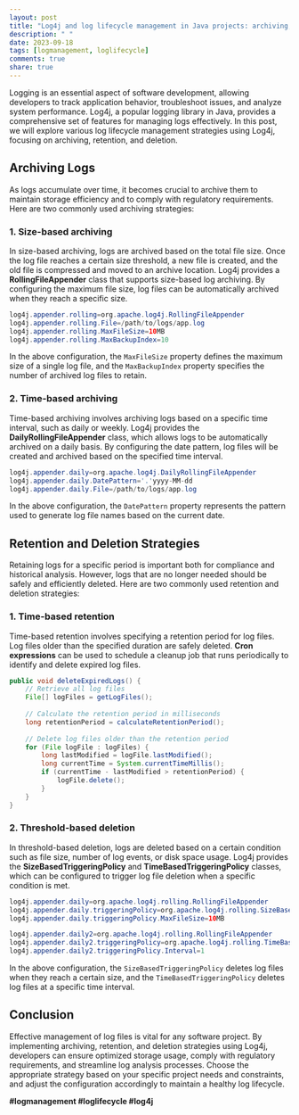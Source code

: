 ```yaml
---
layout: post
title: "Log4j and log lifecycle management in Java projects: archiving, retention, and deletion strategies"
description: " "
date: 2023-09-18
tags: [logmanagement, loglifecycle]
comments: true
share: true
---
```


Logging is an essential aspect of software development, allowing developers to track application behavior, troubleshoot issues, and analyze system performance. Log4j, a popular logging library in Java, provides a comprehensive set of features for managing logs effectively. In this post, we will explore various log lifecycle management strategies using Log4j, focusing on archiving, retention, and deletion.

## Archiving Logs ##

As logs accumulate over time, it becomes crucial to archive them to maintain storage efficiency and to comply with regulatory requirements. Here are two commonly used archiving strategies:

### 1. Size-based archiving ###

In size-based archiving, logs are archived based on the total file size. Once the log file reaches a certain size threshold, a new file is created, and the old file is compressed and moved to an archive location. Log4j provides a **RollingFileAppender** class that supports size-based log archiving. By configuring the maximum file size, log files can be automatically archived when they reach a specific size.

```java
log4j.appender.rolling=org.apache.log4j.RollingFileAppender
log4j.appender.rolling.File=/path/to/logs/app.log
log4j.appender.rolling.MaxFileSize=10MB
log4j.appender.rolling.MaxBackupIndex=10
```

In the above configuration, the `MaxFileSize` property defines the maximum size of a single log file, and the `MaxBackupIndex` property specifies the number of archived log files to retain.

### 2. Time-based archiving ###

Time-based archiving involves archiving logs based on a specific time interval, such as daily or weekly. Log4j provides the **DailyRollingFileAppender** class, which allows logs to be automatically archived on a daily basis. By configuring the date pattern, log files will be created and archived based on the specified time interval.

```java
log4j.appender.daily=org.apache.log4j.DailyRollingFileAppender
log4j.appender.daily.DatePattern='.'yyyy-MM-dd
log4j.appender.daily.File=/path/to/logs/app.log
```

In the above configuration, the `DatePattern` property represents the pattern used to generate log file names based on the current date.

## Retention and Deletion Strategies ##

Retaining logs for a specific period is important both for compliance and historical analysis. However, logs that are no longer needed should be safely and efficiently deleted. Here are two commonly used retention and deletion strategies:

### 1. Time-based retention ###

Time-based retention involves specifying a retention period for log files. Log files older than the specified duration are safely deleted. **Cron expressions** can be used to schedule a cleanup job that runs periodically to identify and delete expired log files.

```java
public void deleteExpiredLogs() {
    // Retrieve all log files
    File[] logFiles = getLogFiles();
    
    // Calculate the retention period in milliseconds
    long retentionPeriod = calculateRetentionPeriod();
    
    // Delete log files older than the retention period
    for (File logFile : logFiles) {
        long lastModified = logFile.lastModified();
        long currentTime = System.currentTimeMillis();
        if (currentTime - lastModified > retentionPeriod) {
            logFile.delete();
        }
    }
}
```

### 2. Threshold-based deletion ###

In threshold-based deletion, logs are deleted based on a certain condition such as file size, number of log events, or disk space usage. Log4j provides the **SizeBasedTriggeringPolicy** and **TimeBasedTriggeringPolicy** classes, which can be configured to trigger log file deletion when a specific condition is met.

```java
log4j.appender.daily=org.apache.log4j.rolling.RollingFileAppender
log4j.appender.daily.triggeringPolicy=org.apache.log4j.rolling.SizeBasedTriggeringPolicy
log4j.appender.daily.triggeringPolicy.MaxFileSize=10MB

log4j.appender.daily2=org.apache.log4j.rolling.RollingFileAppender
log4j.appender.daily2.triggeringPolicy=org.apache.log4j.rolling.TimeBasedTriggeringPolicy
log4j.appender.daily2.triggeringPolicy.Interval=1

```

In the above configuration, the `SizeBasedTriggeringPolicy` deletes log files when they reach a certain size, and the `TimeBasedTriggeringPolicy` deletes log files at a specific time interval.

## Conclusion ##

Effective management of log files is vital for any software project. By implementing archiving, retention, and deletion strategies using Log4j, developers can ensure optimized storage usage, comply with regulatory requirements, and streamline log analysis processes. Choose the appropriate strategy based on your specific project needs and constraints, and adjust the configuration accordingly to maintain a healthy log lifecycle.

**#logmanagement #loglifecycle #log4j**
